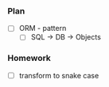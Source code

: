 ### Plan

- [ ] ORM - pattern
  - [ ] SQL -> DB -> Objects

### Homework
  - [ ] transform to snake case